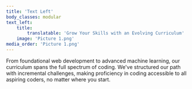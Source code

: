 ```yaml
---
title: 'Text Left'
body_classes: modular
text_left:
    title:
        translatable: 'Grow Your Skills with an Evolving Curriculum'
    image: 'Picture 1.png'
media_order: 'Picture 1.png'
---
```


From foundational web development to advanced machine learning, our curriculum spans the full spectrum of coding. We've structured our path with incremental challenges, making proficiency in coding accessible to all aspiring coders, no matter where you start.